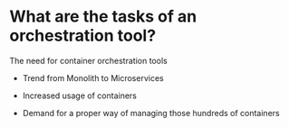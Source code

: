 # What are the tasks of an orchestration tool?

The need for container orchestration tools

- Trend from Monolith to Microservices

- Increased usage of containers

- Demand for a proper way of managing those hundreds of containers